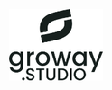 <p align="center" width="100%">
    <img width="33%" src="/src/assets/img/Brand-Groway-004.svg"> 
</p>
